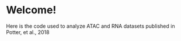 # Welcome!
Here is the code used to analyze ATAC and RNA datasets published in Potter, et al., 2018
